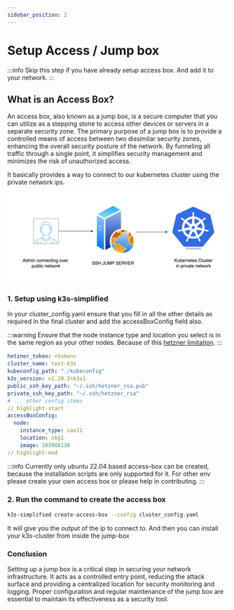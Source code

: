 ```yaml
---
sidebar_position: 2
---
```


# Setup Access / Jump box

:::info
Skip this step if you have already setup access box. And add it to your network.
:::

## What is an Access Box?

An access box, also known as a jump box, is a secure computer that you can utilize as a stepping stone to access other devices or servers in a separate security zone. The primary purpose of a jump box is to provide a controlled means of access between two dissimilar security zones, enhancing the overall security posture of the network. By funneling all traffic through a single point, it simplifies security management and minimizes the risk of unauthorized access. 

It basically provides a way to connect to our kubernetes cluster using the private network ips.

![jump box](jump-box.jpg)

### 1. Setup using k3s-simplified

In your cluster_config.yaml ensure that you fill in all the other details as required in the final cluster and add the accessBoxConfig field also.

:::warning
Ensure that the node instance type and location you select is in the same region as your other nodes. Because of this [hetzner limitation](https://docs.hetzner.com/cloud/general/locations/#are-there-any-restrictions).
:::

```yaml
hetzner_token: <token>
cluster_name: test-k3s
kubeconfig_path: "./kubeconfig"
k3s_version: v1.29.2+k3s1
public_ssh_key_path: "~/.ssh/hetzner_rsa.pub"
private_ssh_key_path: "~/.ssh/hetzner_rsa"
# ... other config items
// highlight-start
accessBoxConfig:
  node:
    instance_type: cax21
    location: nbg1
    image: 103908130
// highlight-end
```

:::info
Currently only ubuntu 22.04 based access-box can be created, because the installation scripts are only supported for it. For other env please create your own access box or please help in contributing.
:::

### 2. Run the command to create the access box

```bash
k3s-simplified create-access-box --config cluster_config.yaml
```

It will give you the output of the ip to connect to. And then you can install your k3s-cluster from inside the jump-box


### Conclusion

Setting up a jump box is a critical step in securing your network infrastructure. It acts as a controlled entry point, reducing the attack surface and providing a centralized location for security monitoring and logging. Proper configuration and regular maintenance of the jump box are essential to maintain its effectiveness as a security tool.